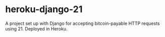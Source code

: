 # heroku-django-21

A project set up with Django for accepting bitcoin-payable HTTP requests using 21. Deployed in Heroku.
